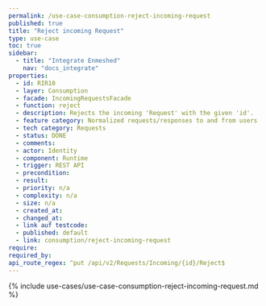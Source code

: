 ```yaml
---
permalink: /use-case-consumption-reject-incoming-request
published: true
title: "Reject incoming Request"
type: use-case
toc: true
sidebar:
  - title: "Integrate Enmeshed"
    nav: "docs_integrate"
properties:
  - id: RIR10
  - layer: Consumption
  - facade: IncomingRequestsFacade
  - function: reject
  - description: Rejects the incoming 'Request' with the given 'id'.
  - feature category: Normalized requests/responses to and from users
  - tech category: Requests
  - status: DONE
  - comments:
  - actor: Identity
  - component: Runtime
  - trigger: REST API
  - precondition:
  - result:
  - priority: n/a
  - complexity: n/a
  - size: n/a
  - created_at:
  - changed_at:
  - link auf testcode:
  - published: default
  - link: consumption/reject-incoming-request
require:
required_by:
api_route_regex: ^put /api/v2/Requests/Incoming/{id}/Reject$
---
```


{% include use-cases/use-case-consumption-reject-incoming-request.md %}
